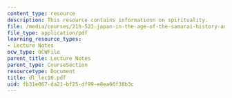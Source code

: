 ```yaml
---
content_type: resource
description: This resource contains informationn on spirituality.
file: /media/courses/21h-522-japan-in-the-age-of-the-samurai-history-and-film-fall-2006/fb31e067da21bf25df99e8ea66f38b3c_dl_lec10.pdf
file_type: application/pdf
learning_resource_types:
- Lecture Notes
ocw_type: OCWFile
parent_title: Lecture Notes
parent_type: CourseSection
resourcetype: Document
title: dl_lec10.pdf
uid: fb31e067-da21-bf25-df99-e8ea66f38b3c
---
```

